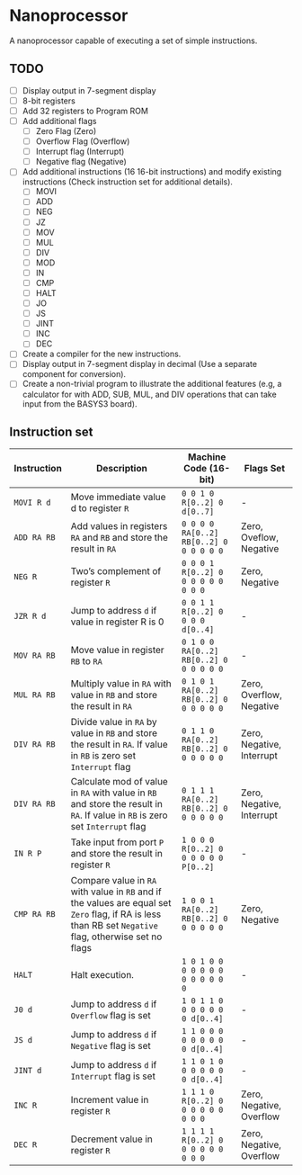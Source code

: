 # Nanoprocessor

A nanoprocessor capable of executing a set of simple instructions.

## TODO

- [ ] Display output in 7-segment display
- [ ] 8-bit registers
- [ ] Add 32 registers to Program ROM
- [ ] Add additional flags
  - [ ] Zero Flag (Zero)
  - [ ] Overflow Flag (Overflow)
  - [ ] Interrupt flag (Interrupt)
  - [ ] Negative flag (Negative)
- [ ] Add additional instructions (16 16-bit instructions) and modify existing instructions (Check instruction set for additional details).
  - [ ] MOVI
  - [ ] ADD
  - [ ] NEG
  - [ ] JZ
  - [ ] MOV
  - [ ] MUL
  - [ ] DIV
  - [ ] MOD
  - [ ] IN
  - [ ] CMP
  - [ ] HALT
  - [ ] JO
  - [ ] JS
  - [ ] JINT
  - [ ] INC
  - [ ] DEC
- [ ] Create a compiler for the new instructions.
- [ ] Display output in 7-segment display in decimal (Use a separate component for conversion).
- [ ] Create a non-trivial program to illustrate the additional features (e.g, a calculator for with ADD, SUB, MUL, and DIV operations that can take input from the BASYS3 board).

## Instruction set

<!-- Disable  word wrap to display table correctly-->

| Instruction | Description                                                                                                                                             | Machine Code (16-bit)                   | Flags Set                 |
| ----------- | ------------------------------------------------------------------------------------------------------------------------------------------------------- | --------------------------------------- | ------------------------- |
| `MOVI R d`  | Move immediate value d to register `R`                                                                                                                  | `0 0 1 0 R[0..2] 0 d[0..7]`             | -                         |
| `ADD RA RB` | Add values in registers `RA` and `RB` and store the result in `RA`                                                                                      | `0 0 0 0 RA[0..2] RB[0..2] 0 0 0 0 0 0` | Zero, Oveflow, Negative   |
| `NEG R`     | Two’s complement of register `R`                                                                                                                        | `0 0 0 1 R[0..2] 0 0 0 0 0 0 0 0 0`     | Zero, Negative            |
| `JZR R d`   | Jump to address `d` if value in register R is 0                                                                                                         | `0 0 1 1 R[0..2] 0 0 0 0 d[0..4]`       | -                         |
| `MOV RA RB` | Move value in register `RB` to `RA`                                                                                                                     | `0 1 0 0 RA[0..2] RB[0..2] 0 0 0 0 0 0` | -                         |
| `MUL RA RB` | Multiply value in `RA` with value in `RB` and store the result in `RA`                                                                                  | `0 1 0 1 RA[0..2] RB[0..2] 0 0 0 0 0 0` | Zero, Overflow, Negative  |
| `DIV RA RB` | Divide value in `RA` by value in `RB` and store the result in `RA`. If value in `RB` is zero set `Interrupt` flag                                       | `0 1 1 0 RA[0..2] RB[0..2] 0 0 0 0 0 0` | Zero, Negative, Interrupt |
| `DIV RA RB` | Calculate mod of value in `RA` with value in `RB` and store the result in `RA`. If value in `RB` is zero set `Interrupt` flag                           | `0 1 1 1 RA[0..2] RB[0..2] 0 0 0 0 0 0` | Zero, Negative, Interrupt |
| `IN R P`    | Take input from port `P` and store the result in register `R`                                                                                           | `1 0 0 0 R[0..2] 0 0 0 0 0 0 P[0..2]`   | -                         |
| `CMP RA RB` | Compare value in `RA` with value in `RB` and if the values are equal set `Zero` flag, if RA is less than RB set `Negative` flag, otherwise set no flags | `1 0 0 1 RA[0..2] RB[0..2] 0 0 0 0 0 0` | Zero, Negative            |
| `HALT`      | Halt execution.                                                                                                                                         | `1 0 1 0 0 0 0 0 0 0 0 0 0 0 0 0`       | -                         |
| `J0 d`      | Jump to address `d` if `Overflow` flag is set                                                                                                           | `1 0 1 1 0 0 0 0 0 0 0 d[0..4]`         | -                         |
| `JS d`      | Jump to address `d` if `Negative` flag is set                                                                                                           | `1 1 0 0 0 0 0 0 0 0 0 d[0..4]`         | -                         |
| `JINT d`    | Jump to address `d` if `Interrupt` flag is set                                                                                                          | `1 1 0 1 0 0 0 0 0 0 0 d[0..4]`         | -                         |
| `INC R`     | Increment value in register `R`                                                                                                                         | `1 1 1 0 R[0..2] 0 0 0 0 0 0 0 0 0`     | Zero, Negative, Overflow  |
| `DEC R`     | Decrement value in register `R`                                                                                                                         | `1 1 1 1 R[0..2] 0 0 0 0 0 0 0 0 0`     | Zero, Negative, Overflow  |
